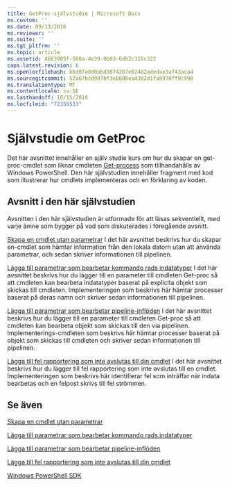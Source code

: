 ```yaml
---
title: GetProc-självstudie | Microsoft Docs
ms.custom: ''
ms.date: 09/13/2016
ms.reviewer: ''
ms.suite: ''
ms.tgt_pltfrm: ''
ms.topic: article
ms.assetid: 4663905f-560a-4e39-9b03-6db2c315c322
caps.latest.revision: 6
ms.openlocfilehash: bbd07a0d0abd30742b7e02482adedae3af43aca4
ms.sourcegitcommit: 52a67bcd9d7bf3e8600ea4302d1fa8970ff9c998
ms.translationtype: MT
ms.contentlocale: sv-SE
ms.lasthandoff: 10/15/2019
ms.locfileid: "72355533"
---
```

# <a name="getproc-tutorial"></a>Självstudie om GetProc

Det här avsnittet innehåller en själv studie kurs om hur du skapar en get-proc-cmdlet som liknar cmdleten [Get-process](/powershell/module/Microsoft.PowerShell.Management/Get-Process) som tillhandahålls av Windows PowerShell. Den här självstudien innehåller fragment med kod som illustrerar hur cmdlets implementeras och en förklaring av koden.

## <a name="topics-in-this-tutorial"></a>Avsnitt i den här självstudien

Avsnitten i den här självstudien är utformade för att läsas sekventiellt, med varje ämne som bygger på vad som diskuterades i föregående avsnitt.

[Skapa en cmdlet utan parametrar](./creating-a-cmdlet-without-parameters.md) I det här avsnittet beskrivs hur du skapar en-cmdlet som hämtar information från den lokala datorn utan att använda parametrar, och sedan skriver informationen till pipelinen.

[Lägga till parametrar som bearbetar kommando rads indatatyper](./adding-parameters-that-process-command-line-input.md) I det här avsnittet beskrivs hur du lägger till en parameter till cmdleten Get-proc så att cmdleten kan bearbeta indatatyper baserat på explicita objekt som skickas till cmdleten. Implementeringen som beskrivs här hämtar processer baserat på deras namn och skriver sedan informationen till pipelinen.

[Lägga till parametrar som bearbetar pipeline-inflöden](./adding-parameters-that-process-pipeline-input.md) I det här avsnittet beskrivs hur du lägger till en parameter till cmdleten Get-proc så att cmdleten kan bearbeta objekt som skickas till den via pipelinen. Implementerings-cmdleten som beskrivs här hämtar processer baserat på objekt som skickas till cmdleten och skriver sedan informationen till pipelinen.

[Lägga till fel rapportering som inte avslutas till din cmdlet](./adding-non-terminating-error-reporting-to-your-cmdlet.md) I det här avsnittet beskrivs hur du lägger till fel rapportering som inte avslutas till en cmdlet. Implementeringen som beskrivs här identifierar fel som inträffar när indata bearbetas och en felpost skrivs till fel strömmen.

## <a name="see-also"></a>Se även

[Skapa en cmdlet utan parametrar](./creating-a-cmdlet-without-parameters.md)

[Lägga till parametrar som bearbetar kommando rads indatatyper](./adding-parameters-that-process-command-line-input.md)

[Lägga till parametrar som bearbetar pipeline-inflöden](./adding-parameters-that-process-pipeline-input.md)

[Lägga till fel rapportering som inte avslutas till din cmdlet](./adding-non-terminating-error-reporting-to-your-cmdlet.md)

[Windows PowerShell SDK](../windows-powershell-reference.md)
